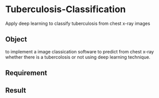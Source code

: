 # Tuberculosis-Classification
Apply deep learning to classify tuberculosis from chest x-ray images


## Object
to implement a image classication software to predict from chest x-ray whether there is a tubercolosis or not using deep learning technique.

## Requirement

## Result
